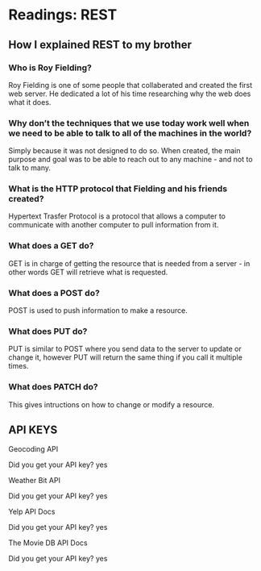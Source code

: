 # Readings: REST

## How I explained REST to my brother

### Who is Roy Fielding? 
Roy Fielding is one of some people that collaberated and created the first web server. He dedicated a lot of his time researching why the web does what it does. 
### Why don’t the techniques that we use today work well when we need to be able to talk to all of the machines in the world? 
Simply because it was not designed to do so. When created, the main purpose and goal was to be able to reach out to any machine - and not to talk to many. 
### What is the HTTP protocol that Fielding and his friends created? 
Hypertext Trasfer Protocol is a protocol that allows a computer to communicate with another computer to pull information from it.
### What does a GET do? 
GET is in charge of getting the resource that is needed from a server - in other words GET will retrieve what is requested. 
### What does a POST do? 
POST is used to push information to make a resource. 
### What does PUT do? 
PUT is similar to POST where you send data to the server to update or change it, however PUT will return the same thing if you call it multiple times. 
### What does PATCH do? 
This gives intructions on how to change or modify a resource.

## API KEYS

Geocoding API

Did you get your API key? yes

Weather Bit API

Did you get your API key? yes

Yelp API Docs

Did you get your API key? yes

The Movie DB API Docs

Did you get your API key? yes